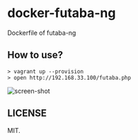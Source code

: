 docker-futaba-ng
================

Dockerfile of futaba-ng

How to use?
------------

```
> vagrant up --provision
> open http://192.168.33.100/futaba.php
```

![screen-shot](https://dl.dropboxusercontent.com/u/614755/github-images/docker-futaba-ng/screen-shot.png)

LICENSE
-------

MIT.
